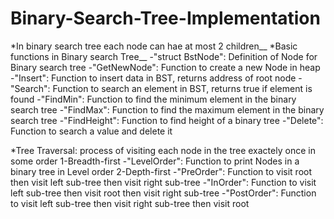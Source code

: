 # Binary-Search-Tree-Implementation
*In binary search tree each node can hae at most 2 children__
*Basic functions in Binary search Tree__
 -"struct BstNode": Definition of Node for Binary search tree
 -"GetNewNode": Function to create a new Node in heap
 -"Insert": Function to insert data in BST, returns address of root node
 -"Search": Function to  search an element in BST, returns true if element is found
 -"FindMin": Function to find the minimum element in the binary search tree
 -"FindMax": Function to find the maximum element in the binary search tree
 -"FindHeight": Function to find height of a binary tree
 -"Delete": Function to search a value and delete it 
 
*Tree Traversal: process of visiting each node in the tree exactely once in some order
 1-Breadth-first
  -"LevelOrder": Function to print Nodes in a binary tree in Level order
 2-Depth-first
  -"PreOrder": Function to visit root then visit left sub-tree then visit right sub-tree
  -"InOrder": Function to visit left sub-tree then visit root then visit right sub-tree
  -"PostOrder": Function to visit left sub-tree then visit right sub-tree then visit root 

